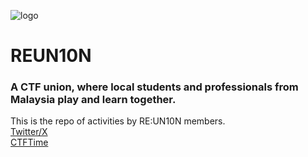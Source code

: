 ![logo](https://pbs.twimg.com/profile_banners/1803098777240416256/1718727836)
# REUN10N 
### A CTF union, where local students and professionals from Malaysia play and learn together.
This is the repo of activities by RE:UN10N members.\
[Twitter/X](https://x.com/reun10n_/)\
[CTFTime](https://ctftime.org/team/307413)
